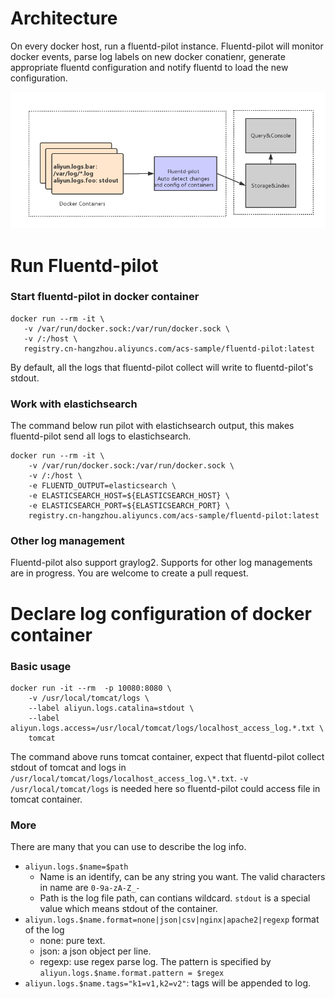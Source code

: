 Architecture
============

On every docker host, run a fluentd-pilot instance. Fluentd-pilot will monitor docker events, parse log labels on new docker conatienr, generate appropriate fluentd configuration and notify fluentd to load the new configuration.

![Architecture](architecture.png)

Run Fluentd-pilot
=================

### Start fluentd-pilot in docker container

```
docker run --rm -it \
   -v /var/run/docker.sock:/var/run/docker.sock \
   -v /:/host \
   registry.cn-hangzhou.aliyuncs.com/acs-sample/fluentd-pilot:latest
```

By default, all the logs that fluentd-pilot collect will write to fluentd-pilot's stdout. 

### Work with elastichsearch

The command below run pilot with elastichsearch output, this makes fluentd-pilot send all logs to elastichsearch.

```
docker run --rm -it \
    -v /var/run/docker.sock:/var/run/docker.sock \
    -v /:/host \
    -e FLUENTD_OUTPUT=elasticsearch \
    -e ELASTICSEARCH_HOST=${ELASTICSEARCH_HOST} \
    -e ELASTICSEARCH_PORT=${ELASTICSEARCH_PORT} \
    registry.cn-hangzhou.aliyuncs.com/acs-sample/fluentd-pilot:latest
```

### Other log management

Fluentd-pilot also support graylog2. Supports for other log managements are in progress. You are welcome to create a pull request.

Declare log configuration of docker container
=============================================

### Basic usage

```
docker run -it --rm  -p 10080:8080 \
    -v /usr/local/tomcat/logs \
    --label aliyun.logs.catalina=stdout \
    --label aliyun.logs.access=/usr/local/tomcat/logs/localhost_access_log.*.txt \
    tomcat
```

The command above runs tomcat container, expect that fluentd-pilot collect stdout of tomcat and logs in `/usr/local/tomcat/logs/localhost_access_log.\*.txt`. `-v /usr/local/tomcat/logs` is needed here so fluentd-pilot could access file in tomcat container.

### More

There are many that you can use to describe the log info. 

- `aliyun.logs.$name=$path`
    - Name is an identify, can be any string you want. The valid characters in name are `0-9a-zA-Z_-`
    - Path is the log file path, can contians wildcard. `stdout` is a special value which means stdout of the container.
- `aliyun.logs.$name.format=none|json|csv|nginx|apache2|regexp` format of the log
    - none: pure text.
    - json: a json object per line.
    - regexp: use regex parse log. The pattern is specified by `aliyun.logs.$name.format.pattern = $regex`
- `aliyun.logs.$name.tags="k1=v1,k2=v2"`: tags will be appended to log. 

